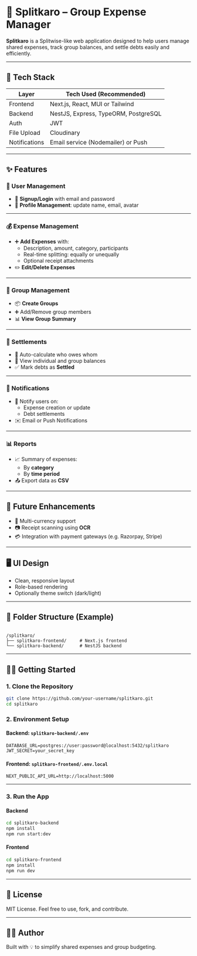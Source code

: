# 💸 Splitkaro – Group Expense Manager

**Splitkaro** is a Splitwise-like web application designed to help users manage shared expenses, track group balances, and settle debts easily and efficiently.

---

## 🚀 Tech Stack

| Layer       | Tech Used (Recommended)               |
|-------------|----------------------------------------|
| Frontend    | Next.js, React, MUI or Tailwind        |
| Backend     | NestJS, Express, TypeORM, PostgreSQL   |
| Auth        | JWT                |
| File Upload | Cloudinary         |
| Notifications | Email service (Nodemailer) or Push    |



---

## ✨ Features

### 👤 User Management

- 🔐 **Signup/Login** with email and password
- 📝 **Profile Management**: update name, email, avatar

---

### 💰 Expense Management

- ➕ **Add Expenses** with:
  - Description, amount, category, participants
  - Real-time splitting: equally or unequally
  - Optional receipt attachments
- ✏️ **Edit/Delete Expenses**

---

### 👥 Group Management

- 📦 **Create Groups**
- ➕ Add/Remove group members
- 📊 **View Group Summary**

---

### 🤝 Settlements

- 🧮 Auto-calculate who owes whom
- 🧾 View individual and group balances
- ✅ Mark debts as **Settled**

---

### 🔔 Notifications

- 🔄 Notify users on:
  - Expense creation or update
  - Debt settlements
- ✉️ Email or Push Notifications

---

### 📊 Reports

- 📈 Summary of expenses:
  - By **category**
  - By **time period**
- 📤 Export data as **CSV**

---

## 🔮 Future Enhancements

- 💱 Multi-currency support
- 📷 Receipt scanning using **OCR**
- 💳 Integration with payment gateways (e.g. Razorpay, Stripe)

---

## 🖥️ UI Design

- Clean, responsive layout
- Role-based rendering
- Optionally theme switch (dark/light)

---

## 📂 Folder Structure (Example)

```

/splitkaro/
├── splitkaro-frontend/     # Next.js frontend
└── splitkaro-backend/      # NestJS backend

````

---

## 🧑‍💻 Getting Started

### 1. Clone the Repository

```bash
git clone https://github.com/your-username/splitkaro.git
cd splitkaro
````

### 2. Environment Setup

#### Backend: `splitkaro-backend/.env`

```env
DATABASE_URL=postgres://user:password@localhost:5432/splitkaro
JWT_SECRET=your_secret_key
```

#### Frontend: `splitkaro-frontend/.env.local`

```env
NEXT_PUBLIC_API_URL=http://localhost:5000
```

---

### 3. Run the App

#### Backend

```bash
cd splitkaro-backend
npm install
npm run start:dev
```

#### Frontend

```bash
cd splitkaro-frontend
npm install
npm run dev
```

---

## 📜 License

MIT License. Feel free to use, fork, and contribute.

---

## 🙋‍♀️ Author

Built with 💡 to simplify shared expenses and group budgeting.

